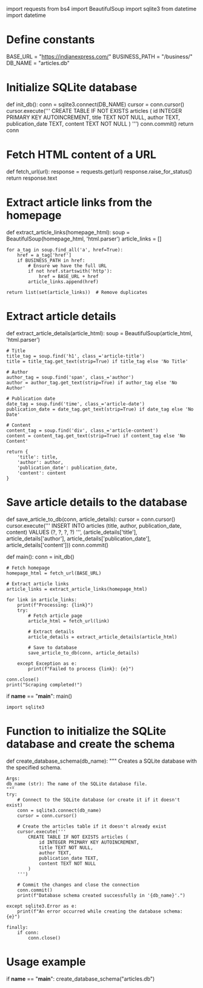 import requests
from bs4 import BeautifulSoup
import sqlite3
from datetime import datetime

# Define constants
BASE_URL = "https://indianexpress.com/"
BUSINESS_PATH = "/business/"
DB_NAME = "articles.db"

# Initialize SQLite database
def init_db():
    conn = sqlite3.connect(DB_NAME)
    cursor = conn.cursor()
    cursor.execute('''
        CREATE TABLE IF NOT EXISTS articles (
            id INTEGER PRIMARY KEY AUTOINCREMENT,
            title TEXT NOT NULL,
            author TEXT,
            publication_date TEXT,
            content TEXT NOT NULL
        )
    ''')
    conn.commit()
    return conn

# Fetch HTML content of a URL
def fetch_url(url):
    response = requests.get(url)
    response.raise_for_status()
    return response.text

# Extract article links from the homepage
def extract_article_links(homepage_html):
    soup = BeautifulSoup(homepage_html, 'html.parser')
    article_links = []
    
    for a_tag in soup.find_all('a', href=True):
        href = a_tag['href']
        if BUSINESS_PATH in href:
            # Ensure we have the full URL
            if not href.startswith('http'):
                href = BASE_URL + href
            article_links.append(href)
    
    return list(set(article_links))  # Remove duplicates

# Extract article details
def extract_article_details(article_html):
    soup = BeautifulSoup(article_html, 'html.parser')
    
    # Title
    title_tag = soup.find('h1', class_='article-title')
    title = title_tag.get_text(strip=True) if title_tag else 'No Title'
    
    # Author
    author_tag = soup.find('span', class_='author')
    author = author_tag.get_text(strip=True) if author_tag else 'No Author'
    
    # Publication date
    date_tag = soup.find('time', class_='article-date')
    publication_date = date_tag.get_text(strip=True) if date_tag else 'No Date'
    
    # Content
    content_tag = soup.find('div', class_='article-content')
    content = content_tag.get_text(strip=True) if content_tag else 'No Content'
    
    return {
        'title': title,
        'author': author,
        'publication_date': publication_date,
        'content': content
    }

# Save article details to the database
def save_article_to_db(conn, article_details):
    cursor = conn.cursor()
    cursor.execute('''
        INSERT INTO articles (title, author, publication_date, content)
        VALUES (?, ?, ?, ?)
    ''', (article_details['title'], article_details['author'], article_details['publication_date'], article_details['content']))
    conn.commit()

def main():
    conn = init_db()
    
    # Fetch homepage
    homepage_html = fetch_url(BASE_URL)
    
    # Extract article links
    article_links = extract_article_links(homepage_html)
    
    for link in article_links:
        print(f"Processing: {link}")
        try:
            # Fetch article page
            article_html = fetch_url(link)
            
            # Extract details
            article_details = extract_article_details(article_html)
            
            # Save to database
            save_article_to_db(conn, article_details)
        
        except Exception as e:
            print(f"Failed to process {link}: {e}")
    
    conn.close()
    print("Scraping completed!")

if __name__ == "__main__":
    main()


    import sqlite3

# Function to initialize the SQLite database and create the schema
def create_database_schema(db_name):
    """
    Creates a SQLite database with the specified schema.
    
    Args:
    db_name (str): The name of the SQLite database file.
    """
    try:
        # Connect to the SQLite database (or create it if it doesn't exist)
        conn = sqlite3.connect(db_name)
        cursor = conn.cursor()
        
        # Create the articles table if it doesn't already exist
        cursor.execute('''
            CREATE TABLE IF NOT EXISTS articles (
                id INTEGER PRIMARY KEY AUTOINCREMENT,
                title TEXT NOT NULL,
                author TEXT,
                publication_date TEXT,
                content TEXT NOT NULL
            )
        ''')
        
        # Commit the changes and close the connection
        conn.commit()
        print(f"Database schema created successfully in '{db_name}'.")
        
    except sqlite3.Error as e:
        print(f"An error occurred while creating the database schema: {e}")
    
    finally:
        if conn:
            conn.close()

# Usage example
if __name__ == "__main__":
    create_database_schema("articles.db")

    
